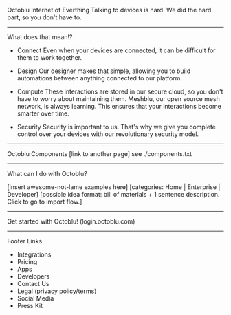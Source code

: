 Octoblu
Internet of Everthing
Talking to devices is hard. We did the hard part, so you don't have to.

---
What does that mean!?

* Connect
    Even when your devices are connected, it can be difficult for them to work together.

* Design
    Our designer makes that simple, allowing you to build automations between anything connected to our platform.

* Compute
    These interactions are stored in our secure cloud, so you don't have to worry about maintaining them.
    Meshblu, our open source mesh network, is always learning. This ensures that your interactions become smarter over time.

* Security
    Security is important to us. That's why we give you complete control over your devices with our revolutionary security model.
---

Octoblu Components
  [link to another page]
  see ./components.txt

---

What can I do with Octoblu?

[insert awesome-not-lame examples here]
[categories: Home | Enterprise | Developer]
[possible idea format: bill of materials + 1 sentence description. Click to go to import flow.]

---

Get started with Octoblu! (login.octoblu.com)

---

Footer Links
  - Integrations
  - Pricing
  - Apps
  - Developers
  - Contact Us
  - Legal (privacy policy/terms)
  - Social Media
  - Press Kit
